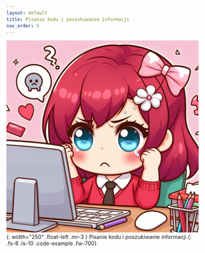 ```yaml
---
layout: default
title: Pisanie kodu i poszukiwanie informacji
nav_order: 5
---
```

![](../images/intros/codingknowledge.jpg){: width="250" .float-left .mr-3 }
Pisanie kodu i poszukiwanie informacji
{: .fs-8 .ls-10 .code-example .fw-700}
